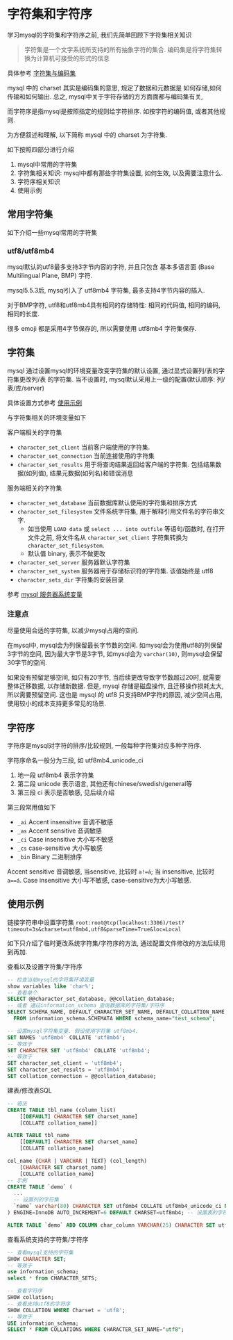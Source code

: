 # 字符集和字符序
学习mysql的字符集和字符序之前, 我们先简单回顾下字符集相关知识

> 字符集是一个文字系统所支持的所有抽象字符的集合.
> 编码集是将字符集转换为计算机可接受的形式的信息

具体参考 [字符集与编码集](/skill/encode/encode_1.md)

mysql 中的 charset 其实是编码集的意思, 规定了数据和元数据是 如何存储,如何传输和如何输出.
总之, mysql中关于字符存储的方方面面都与编码集有关,

而字符序是指mysql是按照指定的规则给字符排序. 如按字符的编码值, 或者其他规则.

为方便叙述和理解, 以下简称 mysql 中的 charset 为字符集.

如下按照四部分进行介绍
1. mysql中常用的字符集
2. 字符集相关知识: mysql中都有那些字符集设置, 如何生效, 以及需要注意什么.
3. 字符序相关知识
4. 使用示例

## 常用字符集
如下介绍一些mysql常用的字符集

### utf8/utf8mb4
mysql默认的utf8最多支持3字节内容的字符, 并且只包含 基本多语言面
(Base Multilingual Plane, BMP) 字符.

mysql5.5.3后, mysql引入了 utf8mb4 字符集, 最多支持4字节内容的插入.

对于BMP字符, utf8和utf8mb4具有相同的存储特性: 相同的代码值, 相同的编码, 相同的长度.

很多 emoji 都是采用4字节保存的, 所以需要使用 utf8mb4 字符集保存.

## 字符集
mysql 通过设置mysql的环境变量改变字符集的默认设置, 通过显式设置列/表的字符集更改列/表
的字符集. 当不设置时, mysql默认采用上一级的配置(默认顺序: 列/表/库/server)

具体设置方式参考 [使用示例](#使用示例)

与字符集相关的环境变量如下

客户端相关的字符集
- `character_set_client` 当前客户端使用的字符集.
- `character_set_connection` 当前连接使用的字符集
- `character_set_results` 用于将查询结果返回给客户端的字符集. 包括结果数据(如列值),
  结果元数据(如列名)和错误消息

服务端相关的字符集
- `character_set_database` 当前数据库默认使用的字符集和排序方式
- `character_set_filesystem` 文件系统字符集, 用于解释引用文件名的字符串文字.
  - 如当使用 `LOAD data` 或 `select ... into outfile` 等语句/函数时, 在打开文件之前,
    将文件名从 `character_set_client` 字符集转换为 `character_set_filesystem`.
  - 默认值 binary, 表示不做更改
- `character_set_server` 服务器默认字符集
- `character_set_system` 服务器用于存储标识符的字符集. 该值始终是 utf8
- `character_sets_dir` 字符集的安装目录

参考 [mysql 服务器系统变量](https://dev.mysql.com/doc/refman/8.0/en/server-system-variables.html)

### 注意点
尽量使用合适的字符集, 以减少mysql占用的空间.

在mysql中, mysql会为列保留最长字节数的空间.
如mysql会为使用utf8的列保留3字节的空间, 因为最大字节是3字节, 如mysql会为 `varchar(10)`,
则mysql会保留30字节的空间.

如果没有预留足够空间, 如只有20字节, 当后续更改导致字节数超过20时, 就需要整体迁移数据,
以存储新数据. 但是, mysql 存储是磁盘操作, 且迁移操作损耗太大, 所以需要预留空间.
这也是 mysql 的 utf8 只支持BMP字符的原因, 减少空间占用, 使用较小的成本支持更多常见的场景.

## 字符序
字符序是mysql对字符的排序/比较规则, 一般每种字符集对应多种字符序.

字符序命名一般分为三段, 如 utf8mb4_unicode_ci
1. 地一段 utf8mb4 表示字符集
2. 第二段 unicode 表示语言, 其他还有chinese/swedish/general等
3. 第三段 ci 表示是否敏感, 见后续介绍

第三段常用值如下
- `_ai` Accent insensitive 音调不敏感
- `_as` Accent sensitive 音调敏感
- `_ci` Case insensitive 大小写不敏感
- `_cs` case-sensitive 大小写敏感
- `_bin` Binary 二进制排序

Accent sensitive 音调敏感, 当sensitive, 比较时 `a!=á`; 当 insensitive, 比较时 `a==á`.
Case insensitive 大小写不敏感, case-sensitive为大小写敏感.

## 使用示例
链接字符串中设置字符集
`root:root@tcp(localhost:3306)/test?timeout=3s&charset=utf8mb4,utf8&parseTime=True&loc=Local`

如下只介绍了临时更改系统字符集/字符序的方法, 通过配置文件修改的方法后续用到再加.

查看以及设置字符集/字符序
```SQL
-- 检查当前mysql的字符集环境变量
show variables like 'char%';
-- 查看单个
SELECT @@character_set_database, @@collation_database;
-- 或者 通过information_schema 查询数据库的字符集/字符序
SELECT SCHEMA_NAME, DEFAULT_CHARACTER_SET_NAME, DEFAULT_COLLATION_NAME
  FROM information_schema.SCHEMATA WHERE schema_name="test_schema";

-- 设置mysql字符集变量. 假设使用字符集 utf8mb4.
SET NAMES 'utf8mb4' COLLATE 'utf8mb4';
-- 等效于
SET CHARACTER SET 'utf8mb4' COLLATE 'utf8mb4';
-- 等效于
SET character_set_client = 'utf8mb4';
SET character_set_results = 'utf8mb4';
SET collation_connection = @@collation_database;
```

建表/修改表SQL
```SQL
-- 语法
CREATE TABLE tbl_name (column_list)
    [[DEFAULT] CHARACTER SET charset_name]
    [COLLATE collation_name]]

ALTER TABLE tbl_name
    [[DEFAULT] CHARACTER SET charset_name]
    [COLLATE collation_name]

col_name {CHAR | VARCHAR | TEXT} (col_length)
    [CHARACTER SET charset_name]
    [COLLATE collation_name]
-- 示例
CREATE TABLE `demo` (
  ...
  -- 设置列的字符集
  `name` varchar(80) CHARACTER SET utf8mb4 COLLATE utf8mb4_unicode_ci NOT NULL COMMENT 'name',
) ENGINE=InnoDB AUTO_INCREMENT=6 DEFAULT CHARSET=utf8mb4; -- 设置表的字符集, 不推荐

ALTER TABLE `demo` ADD COLUMN char_column VARCHAR(25) CHARACTER SET utf8;
```

查看系统支持的字符集/字符序
```SQL
-- 查看mysql支持的字符集
SHOW CHARACTER SET;
-- 等效于
use information_schema;
select * from CHARACTER_SETS;

-- 查看字符序
SHOW collation;
-- 查看支持utf8的字符序
SHOW COLLATION WHERE Charset = 'utf8';
-- 等效于
USE information_schema;
SELECT * FROM COLLATIONS WHERE CHARACTER_SET_NAME="utf8";
```
